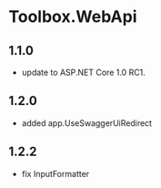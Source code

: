 # Toolbox.WebApi

## 1.1.0

- update to ASP.NET Core 1.0 RC1.

## 1.2.0

- added app.UseSwaggerUiRedirect

## 1.2.2

- fix InputFormatter